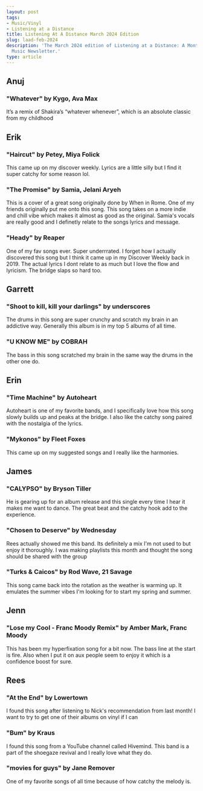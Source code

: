 ```yaml
---
layout: post
tags:
- Music/Vinyl
- Listening at a Distance
title: Listening At A Distance March 2024 Edition
slug: laad-feb-2024
description: 'The March 2024 edition of Listening at a Distance: A Monthly Co-Created
  Music Newsletter.'
type: article
---
```


## Anuj
### "Whatever" by Kygo, Ava Max

It’s a remix of Shakira’s “whatever whenever”, which is an absolute classic from my childhood

## Erik
### "Haircut" by Petey, Miya Folick

This came up on my discover weekly. Lyrics are a little silly but I find it super catchy for some reason lol.

### "The Promise" by Samia, Jelani Aryeh

This is a cover of a great song originally done by When in Rome. One of my friends originally put me onto this song. This song takes on a more indie and chill vibe which makes it almost as good as the original. Samia's vocals are really good and I definetly relate to the songs lyrics and message.

### "Heady" by Reaper

One of my fav songs ever. Super underrrated. I forget how I actually discovered this song but I think it came up in my Discover Weekly back in 2019. The actual lyrics I dont relate to as much but I love the flow and lyricism. The bridge slaps so hard too.

## Garrett
### "Shoot to kill, kill your darlings" by underscores

The drums in this song are super crunchy and scratch my brain in an addictive way. Generally this album is in my top 5 albums of all time.

### "U KNOW ME" by COBRAH

The bass in this song scratched my brain in the same way the drums in the other one do.

## Erin
### "Time Machine" by Autoheart

Autoheart is one of my favorite bands, and I specifically love how this song slowly builds up and peaks at the bridge. I also like the catchy song paired with the nostalgia of the lyrics.

### "Mykonos" by Fleet Foxes

This came up on my suggested songs and I really like the harmonies.

## James
### "CALYPSO" by Bryson Tiller

He is gearing up for an album release and this single every time I hear it makes me want to dance. The great beat and the catchy hook add to the experience.

### "Chosen to Deserve" by Wednesday

Rees actually showed me this band. Its definitely a mix I'm not used to but enjoy it thoroughly. I was making playlists this month and thought the song should be shared with the group

### "Turks & Caicos" by Rod Wave, 21 Savage

This song came back into the rotation as the weather is warming up. It emulates the summer vibes I'm looking for to start my spring and summer.

## Jenn
### "Lose my Cool - Franc Moody Remix" by Amber Mark, Franc Moody

This has been my hyperfixation song for a bit now. The bass line at the start is fire. Also when I put it on aux people seem to enjoy it which is a confidence boost for sure.

## Rees
### "At the End" by Lowertown

I found this song after listening to Nick's recommendation from last month! I want to try to get one of their albums on vinyl if I can

### "Bum" by Kraus

I found this song from a YouTube channel called Hivemind. This band is a part of the shoegaze revival and I really love what they do.

### "movies for guys" by Jane Remover

One of my favorite songs of all time because of how catchy the melody is.